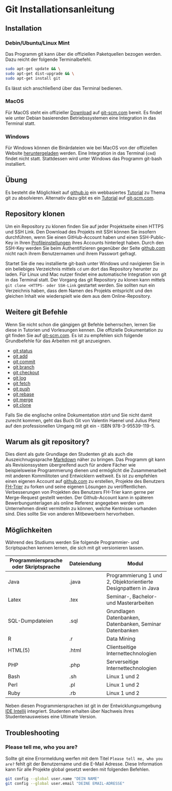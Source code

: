# Git Installationsanleitung

## Installation

### Debin/Ubuntu/Linux Mint
Das Programm git kann über die offiziellen Paketquellen bezogen werden. Dazu reicht der folgende Terminalbefehl.
```bash
sudo apt-get update && \
sudo apt-get dist-upgrade && \
sudo apt-get install git
```
Es lässt sich anschließend über das Terminal bedienen.

### MacOS
Für MacOS steht ein offizieller [Download](https://git-scm.com/download/mac) auf [git-scm.com](https://git-scm.com) bereit. Es findet wie unter Debian basierenden Betriebssystemen eine Integration in das Terminal statt.

### Windows
Für Windows können die Binärdateien wie bei MacOS von der offiziellen Website [heruntergeladen](https://git-scm.com/download/win) werden. Eine Integration in das Terminal (`cmd`) findet nicht statt. Stattdessen wird unter Windows das Programm git-bash installiert.

## Übung
Es besteht die Möglichkeit auf [github.io](https://try.github.io/levels/1/challenges/1) ein webbasiertes [Tutorial](https://try.github.io/levels/1/challenges/1) zu Thema git zu absolvieren. Alternativ dazu gibt es ein [Tutorial](https://git-scm.com/docs/gittutorial) auf [git-scm.com](https://git-scm.com).

## Repository klonen
Um ein Repository zu klonen finden Sie auf jeder Projektseite einen HTTPS und SSH Link. Den Download des Projekts mit SSH können Sie insofern durchführen, wenn Sie einen GitHub-Account haben und einen SSH-Public-Key in Ihren [Profileinstellungen](https://github.com/settings/keys) ihres Accounts hinterlegt haben. Durch den SSH-Key werden Sie beim Authentifizieren gegenüber der Seite [github.com](github.com) nicht nach ihrem Benutzernamen und ihrem Passwort gefragt.

Startet Sie die neu installierte git-bash unter Windows und navigieren Sie in ein beliebiges Verzeichnis mittels `cd` um dort das Repository herunter zu laden. Für Linux und Mac nutzer findet eine automatische Integration von git in das Terminal statt. Der Vorgang das git Repository zu klonen kann mittels `git clone <HTTPS- oder SSH-Link` gestartet werden. Sie sollten nun ein Verzeichnis haben, dass dem Namen des Projekts entspricht und den gleichen Inhalt wie wiederspielt wie dem aus dem Online-Repository.

## Weitere git Befehle
Wenn Sie nicht schon die gängigen git Befehle beherrschen, lernen Sie diese in Tutorien und Vorlesungen kennen. Die offizielle Dokumentation zu git finden Sie auf [git-scm.com](https://git-scm.com/docs). Es ist zu empfehlen sich folgende Grundbefehle für das Arbeiten mit git anzueignen.
* [git status](https://git-scm.com/docs/git-status)
* [git add](https://git-scm.com/docs/git-add)
* [git commit](https://git-scm.com/docs/git-commit)
* [git branch](https://git-scm.com/docs/git-branch)
* [git checkout](https://git-scm.com/docs/git-checkout)
* [git log](https://git-scm.com/docs/git-log)
* [git fetch](https://git-scm.com/docs/git-fetch)
* [git push](https://git-scm.com/docs/git-push)
* [git rebase](https://git-scm.com/docs/git-rebase)
* [git merge](https://git-scm.com/docs/git-merge)
* [git clone](https://git-scm.com/docs/git-clone)

Falls Sie die englische online Dokumentation stört und Sie nicht damit zurecht kommen, geht das Buch Git von Valentin Haenel und Julius Plenz auf den professionellen Umgang mit git ein - ISBN 978-3-95539-119-5.

## Warum als git repository?
Dies dient als gute Grundlage den Studenten git als auch die Auszeichnugssprache [Markdown](https://guides.github.com/features/mastering-markdown/) näher zu bringen. Das Programm git kann als Revisionssystem übergreifend auch für andere Fächer wie beispielsweise Programmierung dienen und ermöglicht die Zusammenarbeit mit anderen Kommilitoten und Entwicklern weltweit.
Es ist zu empfehlen einen eigenen Account auf [github.com](https://github.com) zu erstellen, Projekte des Benutzers [FH-Trier](https://github.com/fh-trier) zu forken und seine eigenen Lösungen zu veröffentlichen. Verbesserungen von Projekten des Benutzers FH-Trier kann gerne per Merge-Request gestellt werden. Der Github-Account kann in späteren Bewerbungunterlagen als online Referenz angegeben werden um Unternehmen direkt vermitteln zu können, welche Kentnisse vorhanden sind. Dies sollte Sie von anderen Mitbewerbern hervorheben.

## Möglichkeiten
Während des Studiums werden Sie folgende Programmier- und Scriptspachen kennen lernen, die sich mit git versionieren lassen.

| Programmiersprache oder Skriptsprache | Dateiendung | Modul                                                           |
| ------------------------------------- | ----------- | --------------------------------------------------------------- |
| Java                                  | .java       | Programmierung 1 und 2, Objektorientierte Designpattern in Java |
| Latex                                 | .tex        | Seminar-, Bachelor- und Masterarbeiten                          |
| SQL-Dumpdateien                       | .sql        | Grundlagen Datenbanken, Datenbanken, Seminar Datenbanken        |
| R                                     | .r          | Data Mining                                                     |
| HTML(5)                               | .html       | Clientseitige Internettechnologien                              |
| PHP                                   | .php        | Serverseitige Internettechnologien                              |
| Bash                                  | .sh         | Linux 1 und 2                                                   |
| Perl                                  | .pl         | Linux 1 und 2                                                   |
| Ruby                                  | .rb         | Linux 1 und 2                                                   |

Neben diesen Programmiersprachen ist git in der Entwicklungsumgebung [IDE Intellij](https://www.jetbrains.com/idea/) integriert. Studenten erhalten über Nachweis ihres Studentenausweises eine Ultimate Version.

## Troubleshooting

### Please tell me, who you are?
Sollte git eine Errormeldung werfen mit dem Titel `Please tell me, who you are?` fehlt git der Benutzername und die E-Mail Adresse. Diese Information kann für alle Projekte global gesetzt werden mit folgenden Befehlen.

```bash
git config --global user.name "DEIN NAME"
git config --global user.email "DEINE EMAIL-ADRESSE"
```
